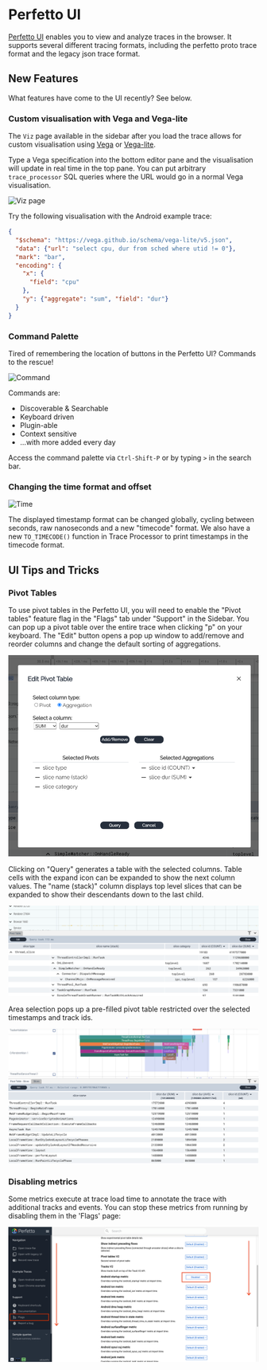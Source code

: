 # Perfetto UI

[Perfetto UI](https://ui.perfetto.dev) enables you to view and analyze traces in
the browser. It supports several different tracing formats, including the
perfetto proto trace format and the legacy json trace format.

## New Features
What features have come to the UI recently? See below.

### Custom visualisation with Vega and Vega-lite

The `Viz` page available in the sidebar after you load the trace allows
for custom visualisation using [Vega](https://vega.github.io/vega/) or
[Vega-lite](https://vega.github.io/vega-lite/docs/).

Type a Vega specification into the bottom editor pane and the
visualisation will update in real time in the top pane.
You can put arbitrary `trace_processor` SQL queries where the URL would
go in a normal Vega visualisation.

![Viz page](https://storage.googleapis.com/perfetto-misc/feature-viz-page.png)

Try the following visualisation with the Android example trace:

```json
{
  "$schema": "https://vega.github.io/schema/vega-lite/v5.json",
  "data": {"url": "select cpu, dur from sched where utid != 0"},
  "mark": "bar",
  "encoding": {
    "x": {
      "field": "cpu"
    },
    "y": {"aggregate": "sum", "field": "dur"}
  }
}
```

### Command Palette
Tired of remembering the location of buttons in the Perfetto UI?
Commands to the rescue!

![Command](https://storage.googleapis.com/perfetto-misc/feature-command-palette.gif)

Commands are:
- Discoverable & Searchable
- Keyboard driven
- Plugin-able
- Context sensitive
- ...with more added every day

Access the command palette via `Ctrl-Shift-P` or by typing `>` in the
search bar.

### Changing the time format and offset

![Time](https://storage.googleapis.com/perfetto-misc/feature-time.gif)

The displayed timestamp format can be changed globally, cycling between seconds, raw nanoseconds and a new "timecode" format.
We also have a new `TO_TIMECODE()` function in Trace Processor to print timestamps in the timecode format.

## UI Tips and Tricks

### Pivot Tables

To use pivot tables in the Perfetto UI, you will need to enable the
"Pivot tables" feature flag in the "Flags" tab under "Support" in the Sidebar.
You can pop up a pivot table over the entire trace when clicking "p" on your
keyboard. The "Edit" button opens a pop up window to add/remove and reorder
columns and change the default sorting of aggregations.

![Pivot table editor](/docs/images/pivot-tables/pivot-table-editor.png)

Clicking on "Query" generates a table with the selected columns.
Table cells with the expand icon can be expanded to show the next column values.
The "name (stack)" column displays top level slices that can be expanded to show
their descendants down to the last child.

![Pivot table](/docs/images/pivot-tables/pivot-table.png)

Area selection pops up a pre-filled pivot table restricted over the selected
timestamps and track ids.

![Pivot table area selection](/docs/images/pivot-tables/pivot-table-area-selection.png)

### Disabling metrics

Some metrics execute at trace load time to annotate the trace with
additional tracks and events. You can stop these metrics from
running by disabling them in the 'Flags' page:

![Disable metrics from running at trace load time](/docs/images/perfetto-ui-disable-metrics.png)


